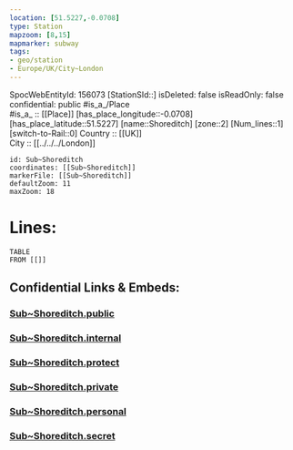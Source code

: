 ```yaml
---
location: [51.5227,-0.0708] 
type: Station 
mapzoom: [8,15] 
mapmarker: subway 
tags:
- geo/station
- Europe/UK/City~London
---
```

SpocWebEntityId: 156073
[StationSId::] 
isDeleted: false
isReadOnly: false
confidential: public
#is_a_/Place  
#is_a_ :: [[Place]] 
[has_place_longitude::-0.0708] 
[has_place_latitude::51.5227] 
[name::Shoreditch] 
[zone::2] 
[Num_lines::1] 
[switch-to-Rail::0] 
Country :: [[UK]]  
City :: [[../../../London]]  


```leaflet
id: Sub~Shoreditch
coordinates: [[Sub~Shoreditch]] 
markerFile: [[Sub~Shoreditch]] 
defaultZoom: 11 
maxZoom: 18
```


# Lines: 
```dataview
TABLE 
FROM [[]] 
```


## Confidential Links & Embeds: 

### [Sub~Shoreditch.public](/_public/\Earth\Continent\Europe\Europe~North\UK\England\Regions~England\London,Greater\cities~GreaterLondon\Underground\StationSub~Shoreditch.public.md) 

### [Sub~Shoreditch.internal](/_internal/\Earth\Continent\Europe\Europe~North\UK\England\Regions~England\London,Greater\cities~GreaterLondon\Underground\StationSub~Shoreditch.internal.md) 

### [Sub~Shoreditch.protect](/_protect/\Earth\Continent\Europe\Europe~North\UK\England\Regions~England\London,Greater\cities~GreaterLondon\Underground\StationSub~Shoreditch.protect.md) 

### [Sub~Shoreditch.private](/_private/\Earth\Continent\Europe\Europe~North\UK\England\Regions~England\London,Greater\cities~GreaterLondon\Underground\StationSub~Shoreditch.private.md) 

### [Sub~Shoreditch.personal](/_personal/\Earth\Continent\Europe\Europe~North\UK\England\Regions~England\London,Greater\cities~GreaterLondon\Underground\StationSub~Shoreditch.personal.md) 

### [Sub~Shoreditch.secret](/_secret/\Earth\Continent\Europe\Europe~North\UK\England\Regions~England\London,Greater\cities~GreaterLondon\Underground\StationSub~Shoreditch.secret.md)

